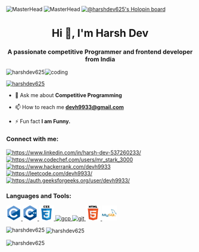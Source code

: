 <!-- ![MasterHead](https://media.tenor.com/r77Sc4J25JMAAAAC/banner.gif)  -->
<!-- ![MasterHead](https://i.makeagif.com/media/10-14-2020/JIIvbT.gif) -->
![MasterHead](https://giffiles.alphacoders.com/206/206045.gif)
![MasterHead](https://giffiles.alphacoders.com/306/3060.gif)
[![@harshdev625's Holopin board](https://holopin.me/harshdev625)](https://holopin.io/@harshdev625)
<h1 align="center">Hi 👋, I'm Harsh Dev</h1>
<h3 align="center">A passionate competitive Programmer and frontend developer from India</h3>
<img align="right" alt="coding" width="400" src="https://media.tenor.com/qJ5evVs-_uUAAAAC/coding.gif">

<p align="left"> <img src="https://komarev.com/ghpvc/?username=harshdev625&label=Profile%20views&color=0e75b6&style=flat" alt="harshdev625" /> </p>

<p align="left"> <a href="https://github.com/ryo-ma/github-profile-trophy"><img src="https://github-profile-trophy.vercel.app/?username=harshdev625" alt="harshdev625" /></a> </p>

- 💬 Ask me about **Competitive Programming**

- 📫 How to reach me **devh9933@gmail.com**

- ⚡ Fun fact **I am Funny.**

<h3 align="left">Connect with me:</h3>
<p align="left">
<a href="https://linkedin.com/in/harsh-dev-537260233/" target="blank"><img align="center" src="https://raw.githubusercontent.com/rahuldkjain/github-profile-readme-generator/master/src/images/icons/Social/linked-in-alt.svg" alt="https://www.linkedin.com/in/harsh-dev-537260233/" height="30" width="40" /></a>
<a href="https://www.codechef.com/users/mr_stark_3000" target="blank"><img align="center" src="https://cdn.jsdelivr.net/npm/simple-icons@3.1.0/icons/codechef.svg" alt="https://www.codechef.com/users/mr_stark_3000" height="30" width="40" /></a>
<a href="https://www.hackerrank.com/devh9933" target="blank"><img align="center" src="https://raw.githubusercontent.com/rahuldkjain/github-profile-readme-generator/master/src/images/icons/Social/hackerrank.svg" alt="https://www.hackerrank.com/devh9933" height="30" width="40" /></a>
<a href="https://www.leetcode.com/devh9933/" target="blank"><img align="center" src="https://raw.githubusercontent.com/rahuldkjain/github-profile-readme-generator/master/src/images/icons/Social/leet-code.svg" alt="https://leetcode.com/devh9933/" height="30" width="40" /></a>
<a href="https://auth.geeksforgeeks.org/user/devh9933/" target="blank"><img align="center" src="https://raw.githubusercontent.com/rahuldkjain/github-profile-readme-generator/master/src/images/icons/Social/geeks-for-geeks.svg" alt="https://auth.geeksforgeeks.org/user/devh9933/" height="30" width="40" /></a>
</p>

<h3 align="left">Languages and Tools:</h3>
<p align="left"> <a href="https://www.cprogramming.com/" target="_blank" rel="noreferrer"> <img src="https://raw.githubusercontent.com/devicons/devicon/master/icons/c/c-original.svg" alt="c" width="40" height="40"/> </a> <a href="https://www.w3schools.com/cpp/" target="_blank" rel="noreferrer"> <img src="https://raw.githubusercontent.com/devicons/devicon/master/icons/cplusplus/cplusplus-original.svg" alt="cplusplus" width="40" height="40"/> </a> <a href="https://www.w3schools.com/css/" target="_blank" rel="noreferrer"> <img src="https://raw.githubusercontent.com/devicons/devicon/master/icons/css3/css3-original-wordmark.svg" alt="css3" width="40" height="40"/> </a> <a href="https://cloud.google.com" target="_blank" rel="noreferrer"> <img src="https://www.vectorlogo.zone/logos/google_cloud/google_cloud-icon.svg" alt="gcp" width="40" height="40"/> </a> <a href="https://git-scm.com/" target="_blank" rel="noreferrer"> <img src="https://www.vectorlogo.zone/logos/git-scm/git-scm-icon.svg" alt="git" width="40" height="40"/> </a> <a href="https://www.w3.org/html/" target="_blank" rel="noreferrer"> <img src="https://raw.githubusercontent.com/devicons/devicon/master/icons/html5/html5-original-wordmark.svg" alt="html5" width="40" height="40"/> </a> <a href="https://www.mysql.com/" target="_blank" rel="noreferrer"> <img src="https://raw.githubusercontent.com/devicons/devicon/master/icons/mysql/mysql-original-wordmark.svg" alt="mysql" width="40" height="40"/> </a> </p>

<p><img align="left" src="https://github-readme-stats.vercel.app/api/top-langs?username=harshdev625&show_icons=true&locale=en&layout=compact" alt="harshdev625" /></p>

<p>&nbsp;<img align="center" src="https://github-readme-stats.vercel.app/api?username=harshdev625&show_icons=true&locale=en" alt="harshdev625" /></p>

<p><img align="center" src="https://github-readme-streak-stats.herokuapp.com/?user=harshdev625&" alt="harshdev625" /></p>

